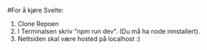 #For å kjøre Svelte:

1. Clone Repoen
2. I Terminalsen skriv "npm run dev". (Du må ha node innstallert).
3. Nettsiden skal være hosted på localhost :)
